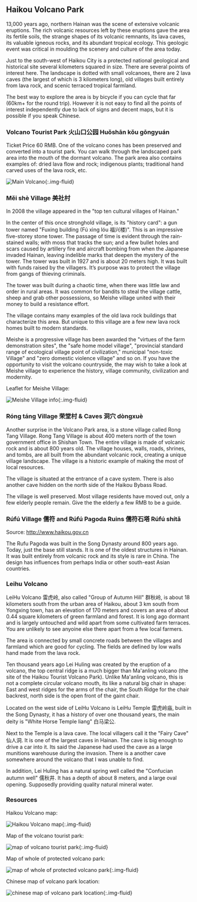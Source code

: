 
## Haikou Volcano Park

13,000 years ago, northern Hainan was the scene of extensive volcanic eruptions. The rich volcanic resources left by these eruptions gave the area its fertile soils, the strange shapes of its volcanic remnants, its lava caves, its valuable igneous rocks, and its abundant tropical ecology. This geologic event was critical in moulding the scenery and culture of the area today.

Just to the south-west of Haikou City is a protected national geological and historical site several kilometers squared in size. There are several points of interest here. The landscape is dotted with small volcanoes, there are 2 lava caves (the largest of which is 3 kilometers long), old villages built entirely from lava rock, and scenic terraced tropical farmland.

The best way to explore the area is by bicycle if you can cycle that far (60km+ for the round trip). However it is not easy to find all the points of interest independently due to lack of signs and decent maps, but it is possible if you speak Chinese.

### Volcano Tourist Park 火山口公园 Huǒshān kǒu gōngyuán

Ticket Price 60 RMB.
One of the volcano cones has been preserved and converted into a tourist park. You can walk through the landscaped park area into the mouth of the dormant volcano. The park area also contains examples of: dried lava flow and rock; indigenous plants; traditional hand carved uses of the lava rock, etc.

![Main Volcano](https://res.cloudinary.com/dfjb9p5ri/image/upload/v1618147475/haikou/volcano/haikou-volcano_au3yhj.jpg){:.img-fluid}

### Měi shè Village 美社村

In 2008 the village appeared in the "top ten cultural villages of Hainan."

In the center of this once stronghold village, is its "history card": a gun tower named "Fuxing building (Fú xìng lóu 福兴楼)". This is an impressive five-storey stone tower. The passage of time is evident through the rain-stained walls; with moss that tracks the sun; and a few bullet holes and scars caused by artillery fire and aircraft bombing from when the Japanese invaded Hainan, leaving indelible marks that deepen the mystery of the tower. The tower was built in 1927 and is about 20 meters high. It was built with funds raised by the villagers. It’s purpose was to protect the village from gangs of thieving criminals.

The tower was built during a chaotic time, when there was little law and order in rural areas. It was common for bandits to steal the village cattle, sheep and grab other possessions, so Meishe village united with their money to build a resistance effort.

The village contains many examples of the old lava rock buildings that characterize this area. But unique to this village are a few new lava rock homes built to modern standards.

Meishe is a progressive village has been awarded the "virtues of the farm demonstration sites", the "safe home model village", "provincial standard range of ecological village point of civilization," municipal "non-toxic Village" and "zero domestic violence village" and so on. If you have the opportunity to visit the volcano countryside, the may wish to take a look at Meishe village to experience the history, village community, civilization and modernity.

Leaflet for Meishe Village:

![Meishe Village info](https://res.cloudinary.com/dfjb9p5ri/image/upload/v1618147479/haikou/volcano/meishe_village_info_zv2frq.jpg){:.img-fluid}

### Róng táng Village 荣堂村 & Caves 洞穴 dòngxuè

Another surprise in the Volcano Park area, is a stone village called Rong Tang Village. Rong Tang Village is about 400 meters north of the town government office in Shishan Town. The entire village is made of volcanic rock and is about 800 years old. The village houses, walls, roads, shrines, and tombs, are all built from the abundant volcanic rock, creating a unique village landscape. The village is a historic example of making the most of local resources.

The village is situated at the entrance of a cave system. There is also another cave hidden on the north side of the Haikou Bybass Road.

The village is well preserved. Most village residents have moved out, only a few elderly people remain. Give the the elderly a few RMB to be a guide.

<div id="rongtang-village-and-caves" style="max-width:90%;margin:auto"></div>

### Rúfú Village 儒符 and Rúfú Pagoda Ruins 儒符石塔 Rúfú shítǎ

Source: http://www.haikou.gov.cn

The Rufu Pagoda was built in the Song Dynasty around 800 years ago. Today, just the base still stands. It is one of the oldest structures in Hainan. It was built entirely from volcanic rock and its style is rare in China. The design has influences from perhaps India or other south-east Asian countries.

<div id="rufu-village" style="max-width:90%;margin:auto"></div>


### Leihu Volcano

LeiHu Volcano 雷虎岭, also called "Group of Autumn Hill" 群秋岭, is about 18 kilometers south from the urban area of Haikou, about 3 km south from Yongxing town, has an elevation of 170 meters and covers an area of about 0.44 square kilometers of green farmland and forest. It is long ago dormant and is largely untouched and wild apart from some cultivated farm terraces. You are unlikely to see anyoine else there apart from a few local farmers.

The area is connected by small concrete roads between the villages and farmland which are good for cycling. The fields are defined by low walls hand made from the lava rock.

Ten thousand years ago Lei Huling was created by the eruption of a volcano, the top central ridge is a much bigger than Ma'anling volcano (the site of the Haikou Tourist Volcano Park). Unlike Ma'anling volcano, this is not a complete circular volcano mouth, its like a natural big chair in shape: East and west ridges for the arms of the chair, the South Ridge for the chair backrest, north side is the open front of the gaint chair.

Located on the west side of LeiHu Volcano is LeiHu Temple 雷虎岭庙, built in the Song Dynasty, it has a history of over one thousand years, the main deity is "White Horse Temple liang" 白马梁公.

Next to the Temple is a lava cave. The local villagers call it the "Fairy Cave" 仙人洞. It is one of the largest caves in Hainan. The cave is big enough to drive a car into it. Its said the Japanese had used the cave as a large munitions warehouse during the invasion. There is a another cave somewhere around the volcano that I was unable to find.

In addition, Lei Huling has a natural spring well called the "Confucian autumn well" 儒秋井. It has a depth of about 8 meters, and a large oval opening. Supposedly providing quality natural mineral water.


<div id="leihu-volcano-gallery" style="max-width:90%;margin:auto"></div>


### Resources

Haikou Volcano map:

![Haikou Volcano map](https://res.cloudinary.com/dfjb9p5ri/image/upload/v1618147474/haikou/volcano/volcano-map_beshh8.png){:.img-fluid}

Map of the volcano tourist park:

![map of volcano tourist park](https://res.cloudinary.com/dfjb9p5ri/image/upload/v1618147477/haikou/volcano/map_of_volcano_tourist_park_hycgdv.jpg){:.img-fluid}

Map of whole of protected volcano park:

![map of whole of protected volcano park](https://res.cloudinary.com/dfjb9p5ri/image/upload/v1618147478/haikou/volcano/map_of_whole_of_protected_volcano_park_j54fxw.jpg){:.img-fluid}

Chinese map of volcano park location:

![chinese map of volcano park location](https://res.cloudinary.com/dfjb9p5ri/image/upload/v1618147476/haikou/volcano/chinese_map_of_volcano_park_location_y2jsmk.jpg){:.img-fluid}